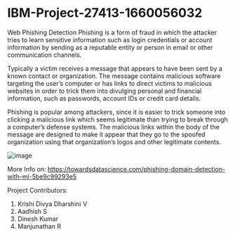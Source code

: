 # IBM-Project-27413-1660056032
Web Phishing Detection
Phishing is a form of fraud in which the attacker tries to learn sensitive information such as login credentials or account information by sending as a reputable entity or person in email or other communication channels.

Typically a victim receives a message that appears to have been sent by a known contact or organization. The message contains malicious software targeting the user’s computer or has links to direct victims to malicious websites in order to trick them into divulging personal and financial information, such as passwords, account IDs or credit card details.

Phishing is popular among attackers, since it is easier to trick someone into clicking a malicious link which seems legitimate than trying to break through a computer’s defense systems. The malicious links within the body of the message are designed to make it appear that they go to the spoofed organization using that organization’s logos and other legitimate contents.

![image](https://user-images.githubusercontent.com/64303145/202248715-4063d36f-3239-467e-800b-b6894201ea55.png)


More Info on: https://towardsdatascience.com/phishing-domain-detection-with-ml-5be9c99293e5

Project Contributors:
1. Krishi Divya Dharshini V
2. Aadhish S
3. Dinesh Kumar
4. Manjunathan R
